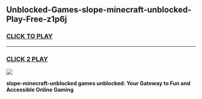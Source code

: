 
## Unblocked-Games-slope-minecraft-unblocked-Play-Free-z1p6j
<h3>
<a href="https://premium76.site?title=slope-minecraft-unblocked&ref=18A1">CLICK TO PLAY</a></h3>
<hr>

<h3>
<a href="https://premium76.site?title=slope-minecraft-unblocked&ref=18A1">CLICK 2 PLAY</a>
  
</h3>

<a href="https://premium76.site?title=slope-minecraft-unblocked&ref=18A1"><img src="https://clearcache.store/games.png"></a>


**slope-minecraft-unblocked games unblocked: Your Gateway to Fun and Accessible Online Gaming**
